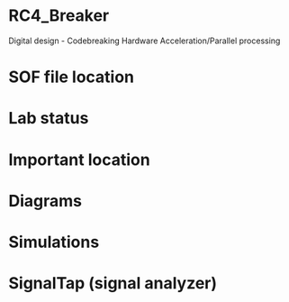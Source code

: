 # RC4_Breaker
Digital design - Codebreaking Hardware Acceleration/Parallel processing

# SOF file location

# Lab status

# Important location

# Diagrams 

# Simulations

# SignalTap (signal analyzer)
